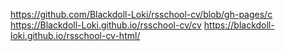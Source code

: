 https://github.com/Blackdoll-Loki/rsschool-cv/blob/gh-pages/c
https://Blackdoll-Loki.github.io/rsschool-cv/cv
https://blackdoll-loki.github.io/rsschool-cv-html/
